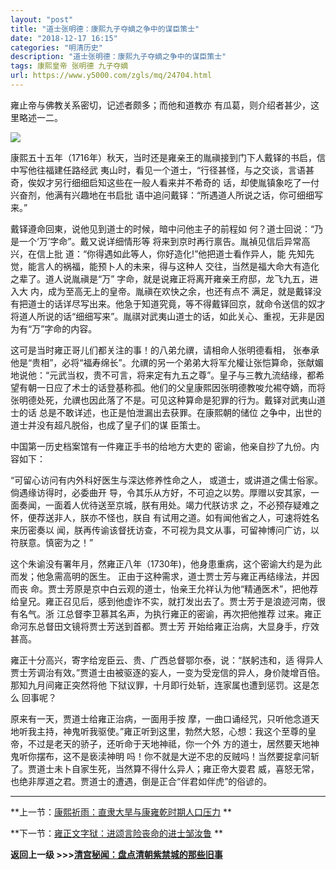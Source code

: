 ```yaml
---
layout: "post"
title: "道士张明德：康熙九子夺嫡之争中的谋臣策士"
date: "2018-12-17 16:15"
categories: "明清历史"
description: "道士张明德：康熙九子夺嫡之争中的谋臣策士"
tags: 康熙皇帝 张明德 九子夺嫡
url: https://www.y5000.com/zgls/mq/24704.html
---
```






雍止帝与佛教关系密切，记述者颇多；而他和道教亦 有瓜葛，则介绍者甚少，这里略述一二。

![](https://img.y5000.com/uploads/allimg/170807/12-1FPG02622238.jpg)

康熙五十五年（1716年）秋天，当时还是雍亲王的胤禛接到门下人戴铎的书启，信中写他往福建任路经武
夷山时，看见一个道士，“行径甚怪，与之交谈，言语甚奇，俟奴才另行细细启知这些在一般人看来并不希奇的 话，却使胤镇象吃了一付兴奋剂，他满有兴趣地在书启批
语中追问戴铎：“所遇道人所说之话，你可细细写来。”

戴铎遵命回東，说他见到道士的时候，暗中问他主子的前程如 何？道士回说：“乃是一个‘万’字命”。戴又说详细情形等
将来到京时再行禀告。胤禎见信后异常高兴，在信上批 道：“你得遇如此等人，你好造化!”他把道士看作异人，能 先知先觉，能言人的祸福，能预卜人的未来，得与这种人
交往，当然是福大命大有造化之辈了。道人说胤禛是“万” 字命，就是说雍正将离开雍亲王府邸，龙飞九五，进入大 内，成为至高无上的皇帝。胤禛在欢快之余，也还有点不
满足，就是戴铎没有把道士的话详尽写出来。他急于知道究竟，等不得戴铎回京，就命令送信的奴才将道人所说的话“细细写来”。胤祺对武夷山道士的话，如此关心、重视，无非是因为有“万”字命的内容。

这可是当时雍正哥儿们都关注的事！的八弟允禩，请相命人张明德看相，
张奉承他是“贵相”，必将“福寿绵长”。允禩的另一个弟弟大将军允權让张恺算命，张献媚地说他：“元武当权，贵不可言，将来定有九五之尊”。皇子与三教九流结缘，都希望有朝一日应了术士的话登基称孤。他们的父皇康熙因张明德教唆允裼夺嫡，而将张明德处死，允禩也因此落了不是。可见这种算命是犯罪的行为。戴铎对武夷山道士的话
总是不敢详述，也正是怕泄漏出去获罪。在康熙朝的储位 之争中，出世的道士并没有超凡脱俗，也成了皇子们的谋 臣策士。

中国第一历史档案馆有一件雍正手书的给地方大吏的 密谕，他亲自抄了九份。内容如下：

“可留心访问有内外科好医生与深达修养性命之人， 或道士，或讲道之儒士俗家。倘遇缘访得时，必委曲开
导，令其乐从方好，不可迫之以势。厚赠以安其家，一面奏闻，一面着人优待送至京城，朕有用处。竭力代朕访求 之，不必预存疑难之怀，便荐送非人，朕亦不怪也，朕自
有试用之道。如有闻他省之人，可速将姓名来历密奏以 闻，朕再传谕该督抚访查，不可视为具文从事，可留神博问广访，以符朕意。慎密为之！”

这个朱谕没有署年月，然雍正八年（1730年)，他身患重病，这个密谕大约是为此而发；他急需高明的医生。 正由于这种需求，道士贾士芳与雍正再结缘法，并因而丧
命。贾士芳原是京中白云观的道士，怡亲王允祥认为他“精通医术”，把他荐给皇兄。雍正召见后，感到他虚诈不实，就打发出去了。贾士芳于是浪迹河南，很有名气。浙
江总督李卫慕其名声，为执行雍正的密谕，再次把他推荐 过来。雍正命河东总督田文镜将贾士芳送到首都。贾士芳 开始给雍正治病，大显身手，疗效甚高。

雍正十分高兴，寄字给宠臣云、贵、广西总督鄂尔泰，说：“朕躬违和，适
得异人贾士芳调治有效。”贾道士由被驱逐的妄人，一变为受宠信的异人，身价陡增百倍。那知九月间雍正突然将他 下狱议罪，十月即行处斩，连家属也遭到惩罚。这是怎么
回事呢？

原来有一天，贾道士给雍正治病，一面用手按
摩，一曲口诵经咒，只听他念道天地听我主持，神鬼听我驱使。”雍正听到这里，勃然大怒，心想：我这个至尊的皇帝，不过是老天的骄子，还听命于天地神祗，你一个外
方的道士，居然要天地神鬼听你摆布，这不是亵渎神明 吗！你不就是大逆不忠的反贼吗！当然要捉拿问斩了。贾道士未卜自家生死，当然算不得什么异人；雍正帝大耍君
威，喜怒无常，也绝非厚道之君。贾道士的遭遇，倒是正合“伴君如伴虎”的俗谚的。

* * *

**上一节：[康熙祈雨：直隶大旱与康雍乾时期人口压力](https://www.y5000.com/zgls/mq/24703.html) **

**下一节：[雍正文字狱：进颂言险丧命的进士邹汝鲁](https://www.y5000.com/zgls/mq/24706.html) **

**返回上一级 >>>[清宫秘闻：盘点清朝紫禁城的那些旧事](https://www.y5000.com/yszt/24720.html)**
